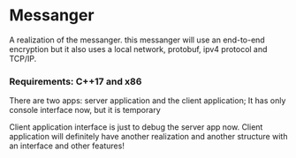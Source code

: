 # Messanger
A realization of the messanger.
this messanger will use an end-to-end encryption but it also uses a local network, protobuf, ipv4 protocol and TCP/IP.

### Requirements: C++17 and x86
There are two apps: server application and the client application;
It has only console interface now, but it is temporary

Client application interface is just to debug the server app now. Client application will definitely have another realization and another structure with an interface and other features! 
